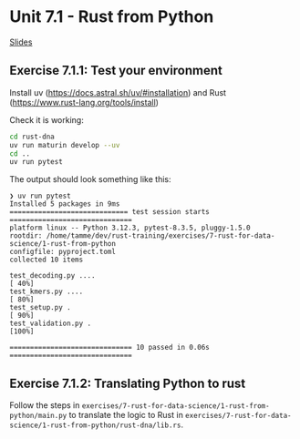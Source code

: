 # Unit 7.1 - Rust from Python

<a href="/slides/7_1-rust-from-python/" target="_blank">Slides</a>

## Exercise 7.1.1: Test your environment

Install uv (https://docs.astral.sh/uv/#installation) and Rust (https://www.rust-lang.org/tools/install)

Check it is working:
```bash
cd rust-dna
uv run maturin develop --uv
cd ..
uv run pytest
```

The output should look something like this:
```
❯ uv run pytest
Installed 5 packages in 9ms
============================= test session starts ==============================
platform linux -- Python 3.12.3, pytest-8.3.5, pluggy-1.5.0
rootdir: /home/tamme/dev/rust-training/exercises/7-rust-for-data-science/1-rust-from-python
configfile: pyproject.toml
collected 10 items

test_decoding.py ....                                                    [ 40%]
test_kmers.py ....                                                       [ 80%]
test_setup.py .                                                          [ 90%]
test_validation.py .                                                     [100%]

============================== 10 passed in 0.06s ==============================
```

## Exercise 7.1.2: Translating Python to rust

Follow the steps in `exercises/7-rust-for-data-science/1-rust-from-python/main.py` to translate the logic to Rust in `exercises/7-rust-for-data-science/1-rust-from-python/rust-dna/lib.rs`.
